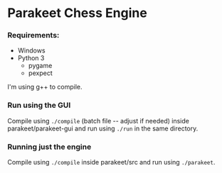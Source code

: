 # Parakeet Chess Engine

### Requirements:
 - Windows
 - Python 3
    - pygame
    - pexpect

I'm using g++ to compile.

### Run using the GUI
Compile using ``./compile`` (batch file -- adjust if needed) inside parakeet/parakeet-gui and run using ``./run`` in the same directory.

### Running just the engine
Compile using ``./compile`` inside parakeet/src and run using ``./parakeet``.
